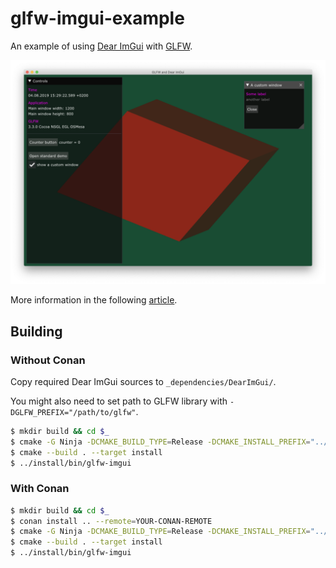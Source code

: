# glfw-imgui-example

An example of using [Dear ImGui](https://github.com/ocornut/imgui) with [GLFW](https://www.glfw.org).

![GLFW and Dear ImGui](/img/screenshot.png "GLFW and Dear ImGui")

More information in the following [article](https://retifrav.github.io/blog/2019/08/04/glfw-dear-imgui/).

## Building

### Without Conan

Copy required Dear ImGui sources to `_dependencies/DearImGui/`.

You might also need to set path to GLFW library with `-DGLFW_PREFIX="/path/to/glfw"`.

``` sh
$ mkdir build && cd $_
$ cmake -G Ninja -DCMAKE_BUILD_TYPE=Release -DCMAKE_INSTALL_PREFIX="../install" -DUSING_CONAN=0 ..
$ cmake --build . --target install
$ ../install/bin/glfw-imgui
```

### With Conan

``` sh
$ mkdir build && cd $_
$ conan install .. --remote=YOUR-CONAN-REMOTE
$ cmake -G Ninja -DCMAKE_BUILD_TYPE=Release -DCMAKE_INSTALL_PREFIX="../install" -DUSING_CONAN=1 ..
$ cmake --build . --target install
$ ../install/bin/glfw-imgui
```
